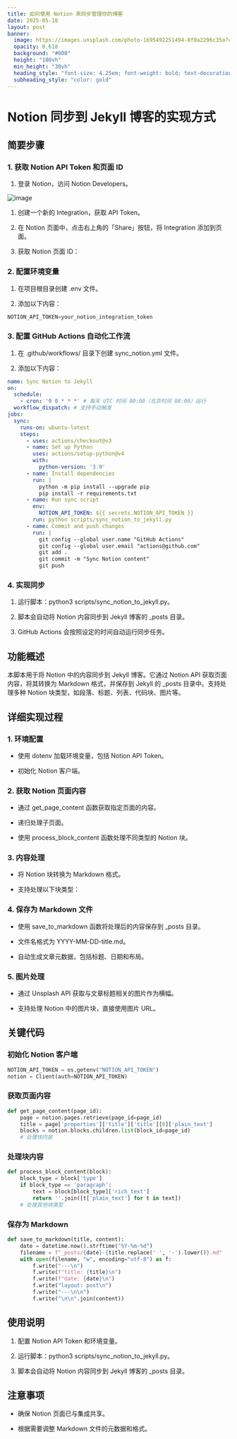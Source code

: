 ```yaml
---
title: 如何使用 Notion 来同步管理你的博客
date: 2025-05-18
layout: post
banner:
  image: https://images.unsplash.com/photo-1695492251494-8f0a2296c35a?crop=entropy&cs=tinysrgb&fit=max&fm=jpg&ixid=M3w2OTIwMzJ8MHwxfHJhbmRvbXx8fHx8fHx8fDE3NDc1MzMxNDl8&ixlib=rb-4.1.0&q=80&w=1080
  opacity: 0.618
  background: "#000"
  height: "100vh"
  min_height: "38vh"
  heading_style: "font-size: 4.25em; font-weight: bold; text-decoration: underline"
  subheading_style: "color: gold"
---
```


# Notion 同步到 Jekyll 博客的实现方式

## 简要步骤

### 1. 获取 Notion API Token 和页面 ID

1. 登录 Notion，访问 Notion Developers。

![image](https://prod-files-secure.s3.us-west-2.amazonaws.com/a7a0cc5a-89b9-4cda-8686-1fba0ca52f40/d19c1afe-dea5-4312-9333-786b0ba83054/image.png?X-Amz-Algorithm=AWS4-HMAC-SHA256&X-Amz-Content-Sha256=UNSIGNED-PAYLOAD&X-Amz-Credential=ASIAZI2LB46645H5XUK2%2F20250518%2Fus-west-2%2Fs3%2Faws4_request&X-Amz-Date=20250518T015229Z&X-Amz-Expires=3600&X-Amz-Security-Token=IQoJb3JpZ2luX2VjELH%2F%2F%2F%2F%2F%2F%2F%2F%2F%2FwEaCXVzLXdlc3QtMiJHMEUCIADWApgmnJiSLJZMDJiPzVQRFtnJH2k8Z2mKtemBIe0aAiEA6p1zyQVEXbEp2oGL%2FP4YUO1zNurkvptmeJFuLwhHSo8q%2FwMIahAAGgw2Mzc0MjMxODM4MDUiDCwtyy9wU1QPiaguRCrcA71oQ04J4ZSjdHTyz33uenDnOP83GlIp9fKoGtAuZud52JMtKjsAgeY6o3Kwz5V2qj%2FB6hAjyWXc3AnLM9R7VfY5eDMtdsUq2Y3R6uhlON3sjEVYUgdsyx8tGz0vKFJElb1IpCWsi%2FpbqkYa7jGTP8Sgenw9jfsGkmoJjlNVDKZi%2FR%2FEazONQZnQBhLeHOreI1stwn5eFr6B1fTV0tqPzsRVMcfNASWA2WIycwml1VtHFF%2Bzu7iRr1EzzkOP5SOqZV%2FFS4fAKsxuokzic3dfax%2BsQINdPpI8b%2BTJsN8mSwP2MP8Zf7qr0XAaZ00pKpxcYesQ3h6HrANcg7FN6J%2FsWKdrA4FrOMH25APfbIqZlh%2B92BVa%2BP7q78c8WB83ECBi5LHFJcfBUFX%2FCHfvNopbUU2ewAj%2BNOvhyPJqhdzySFCWqB1b8kX9GCsBE4I0gu2RjEWqCpf7Jyl%2F7GI17q7WQ6npghwilwevG4XOmpVMzPWjhI2We%2BOpO9GtIqUaEpODUfBK26MKTY9FF%2Bf5TT69ysgyWMinwSBvAYCFZlv78liy%2FsoVziJyBCTbtler2RPHQfiIklkWymCVevzbcjQKGi8WfOi68v4yPlL8MLd8LGfoFyoz3YwGjVillfX8MM7XpMEGOqUBk0DHxKfutJpfUVNQATYzFomdPhX5UADnSBjs1kWdOXVI7UrhfCg47m0d3t%2BRHNwKxtBADMBJ8m%2B8bBjmiMQU5v61M0Z3u64lOA4UyLaI3SV08nPJxESbvN3fnuRWJMHXInfy2cHKNWf9p%2FYBlmVo1hO1WLULIPzuPvo6bIw0S9Z9ESQ2geTqzv2ArlUzvhYS0Oe4y0fTVXdBg%2BbrVnxmtleewanY&X-Amz-Signature=a1b1d9a0fcec0966e52f6efbb8d1ee94adb5d20395ee44b9700b97393482df54&X-Amz-SignedHeaders=host&x-id=GetObject)

1. 创建一个新的 Integration，获取 API Token。

1. 在 Notion 页面中，点击右上角的「Share」按钮，将 Integration 添加到页面。

1. 获取 Notion 页面 ID：


### 2. 配置环境变量

1. 在项目根目录创建 .env 文件。

1. 添加以下内容：

```javascript
NOTION_API_TOKEN=your_notion_integration_token
```

### 3. 配置 GitHub Actions 自动化工作流

1. 在 .github/workflows/ 目录下创建 sync_notion.yml 文件。

1. 添加以下内容：

```yaml
name: Sync Notion to Jekyll
on:
  schedule:
    - cron: '0 0 * * *' # 每天 UTC 时间 00:00（北京时间 08:00）运行
  workflow_dispatch: # 支持手动触发
jobs:
  sync:
    runs-on: ubuntu-latest
    steps:
      - uses: actions/checkout@v3
      - name: Set up Python
        uses: actions/setup-python@v4
        with:
          python-version: '3.9'
      - name: Install dependencies
        run: |
          python -m pip install --upgrade pip
          pip install -r requirements.txt
      - name: Run sync script
        env:
          NOTION_API_TOKEN: ${{ secrets.NOTION_API_TOKEN }}
        run: python scripts/sync_notion_to_jekyll.py
      - name: Commit and push changes
        run: |
          git config --global user.name "GitHub Actions"
          git config --global user.email "actions@github.com"
          git add .
          git commit -m "Sync Notion content"
          git push
```

### 4. 实现同步

1. 运行脚本：python3 scripts/sync_notion_to_jekyll.py。

1. 脚本会自动将 Notion 内容同步到 Jekyll 博客的 _posts 目录。

1. GitHub Actions 会按照设定的时间自动运行同步任务。

## 功能概述

本脚本用于将 Notion 中的内容同步到 Jekyll 博客。它通过 Notion API 获取页面内容，将其转换为 Markdown 格式，并保存到 Jekyll 的 _posts 目录中。支持处理多种 Notion 块类型，如段落、标题、列表、代码块、图片等。

## 详细实现过程

### 1. 环境配置

- 使用 dotenv 加载环境变量，包括 Notion API Token。

- 初始化 Notion 客户端。

### 2. 获取 Notion 页面内容

- 通过 get_page_content 函数获取指定页面的内容。

- 递归处理子页面。

- 使用 process_block_content 函数处理不同类型的 Notion 块。

### 3. 内容处理

- 将 Notion 块转换为 Markdown 格式。

- 支持处理以下块类型：


### 4. 保存为 Markdown 文件

- 使用 save_to_markdown 函数将处理后的内容保存到 _posts 目录。

- 文件名格式为 YYYY-MM-DD-title.md。

- 自动生成文章元数据，包括标题、日期和布局。

### 5. 图片处理

- 通过 Unsplash API 获取与文章标题相关的图片作为横幅。

- 支持处理 Notion 中的图片块，直接使用图片 URL。

## 关键代码

### 初始化 Notion 客户端

```python
NOTION_API_TOKEN = os.getenv("NOTION_API_TOKEN")
notion = Client(auth=NOTION_API_TOKEN)
```

### 获取页面内容

```python
def get_page_content(page_id):
    page = notion.pages.retrieve(page_id=page_id)
    title = page['properties']['title']['title'][0]['plain_text']
    blocks = notion.blocks.children.list(block_id=page_id)
    # 处理块内容
```

### 处理块内容

```python
def process_block_content(block):
    block_type = block['type']
    if block_type == 'paragraph':
        text = block[block_type]['rich_text']
        return ''.join([t['plain_text'] for t in text])
    # 处理其他块类型
```

### 保存为 Markdown

```python
def save_to_markdown(title, content):
    date = datetime.now().strftime("%Y-%m-%d")
    filename = f"_posts/{date}-{title.replace(' ', '-').lower()}.md"
    with open(filename, "w", encoding="utf-8") as f:
        f.write("---\n")
        f.write(f"title: {title}\n")
        f.write(f"date: {date}\n")
        f.write("layout: post\n")
        f.write("---\n\n")
        f.write("\n\n".join(content))
```

## 使用说明

1. 配置 Notion API Token 和环境变量。

1. 运行脚本：python3 scripts/sync_notion_to_jekyll.py。

1. 脚本会自动将 Notion 内容同步到 Jekyll 博客的 _posts 目录。

## 注意事项

- 确保 Notion 页面已与集成共享。

- 根据需要调整 Markdown 文件的元数据和格式。